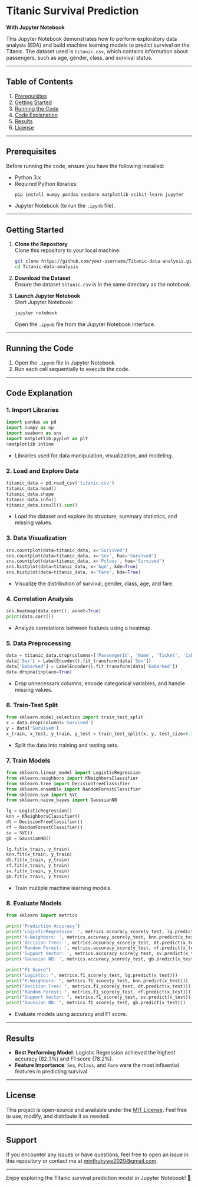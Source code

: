 # Titanic Survival Prediction  
**With Jupyter Notebook**

This Jupyter Notebook demonstrates how to perform exploratory data analysis (EDA) and build machine learning models to predict survival on the Titanic. The dataset used is `titanic.csv`, which contains information about passengers, such as age, gender, class, and survival status.

---

## **Table of Contents**
1. [Prerequisites](#prerequisites)
2. [Getting Started](#getting-started)
3. [Running the Code](#running-the-code)
4. [Code Explanation](#code-explanation)
5. [Results](#results)
6. [License](#license)

---

## **Prerequisites**
Before running the code, ensure you have the following installed:
- Python 3.x
- Required Python libraries:
  ```bash
  pip install numpy pandas seaborn matplotlib scikit-learn jupyter
  ```
- Jupyter Notebook (to run the `.ipynb` file).

---

## **Getting Started**
1. **Clone the Repository**  
   Clone this repository to your local machine:
   ```bash
   git clone https://github.com/your-username/Titanic-data-analysis.git
   cd Titanic-data-analysis
   ```

2. **Download the Dataset**  
   Ensure the dataset `titanic.csv` is in the same directory as the notebook.

3. **Launch Jupyter Notebook**  
   Start Jupyter Notebook:
   ```bash
   jupyter notebook
   ```
   Open the `.ipynb` file from the Jupyter Notebook interface.

---

## **Running the Code**
1. Open the `.ipynb` file in Jupyter Notebook.
2. Run each cell sequentially to execute the code.

---

## **Code Explanation**
### **1. Import Libraries**
```python
import pandas as pd
import numpy as np
import seaborn as sns
import matplotlib.pyplot as plt
%matplotlib inline
```
- Libraries used for data manipulation, visualization, and modeling.

### **2. Load and Explore Data**
```python
titanic_data = pd.read_csv('titanic.csv')
titanic_data.head()
titanic_data.shape
titanic_data.info()
titanic_data.isnull().sum()
```
- Load the dataset and explore its structure, summary statistics, and missing values.

### **3. Data Visualization**
```python
sns.countplot(data=titanic_data, x='Survived')
sns.countplot(data=titanic_data, x='Sex', hue='Survived')
sns.countplot(data=titanic_data, x='Pclass', hue='Survived')
sns.histplot(data=titanic_data, x='Age', kde=True)
sns.histplot(data=titanic_data, x='Fare', kde=True)
```
- Visualize the distribution of survival, gender, class, age, and fare.

### **4. Correlation Analysis**
```python
sns.heatmap(data.corr(), annot=True)
print(data.corr())
```
- Analyze correlations between features using a heatmap.

### **5. Data Preprocessing**
```python
data = titanic_data.drop(columns=['PassengerId', 'Name', 'Ticket', 'Cabin'])
data['Sex'] = LabelEncoder().fit_transform(data['Sex'])
data['Embarked'] = LabelEncoder().fit_transform(data['Embarked'])
data.dropna(inplace=True)
```
- Drop unnecessary columns, encode categorical variables, and handle missing values.

### **6. Train-Test Split**
```python
from sklearn.model_selection import train_test_split
x = data.drop(columns='Survived')
y = data['Survived']
x_train, x_test, y_train, y_test = train_test_split(x, y, test_size=0.3, random_state=0)
```
- Split the data into training and testing sets.

### **7. Train Models**
```python
from sklearn.linear_model import LogisticRegression
from sklearn.neighbors import KNeighborsClassifier
from sklearn.tree import DecisionTreeClassifier
from sklearn.ensemble import RandomForestClassifier
from sklearn.svm import SVC
from sklearn.naive_bayes import GaussianNB

lg = LogisticRegression()
knn = KNeighborsClassifier()
dt = DecisionTreeClassifier()
rf = RandomForestClassifier()
sv = SVC()
gb = GaussianNB()

lg.fit(x_train, y_train)
knn.fit(x_train, y_train)
dt.fit(x_train, y_train)
rf.fit(x_train, y_train)
sv.fit(x_train, y_train)
gb.fit(x_train, y_train)
```
- Train multiple machine learning models.

### **8. Evaluate Models**
```python
from sklearn import metrics

print('Prediction Accuracy')
print('LogisticRegression: ', metrics.accuracy_score(y_test, lg.predict(x_test)))
print('K-Neighbors: ', metrics.accuracy_score(y_test, knn.predict(x_test)))
print('Decision Tree: ', metrics.accuracy_score(y_test, dt.predict(x_test)))
print('Random Forest: ', metrics.accuracy_score(y_test, rf.predict(x_test)))
print('Support Vector: ', metrics.accuracy_score(y_test, sv.predict(x_test)))
print('Gaussian NB: ', metrics.accuracy_score(y_test, gb.predict(x_test)))

print("F1 Score")
print("Logistic: ", metrics.f1_score(y_test, lg.predict(x_test)))
print("K-Neighbors: ", metrics.f1_score(y_test, knn.predict(x_test)))
print("Decision Tree: ", metrics.f1_score(y_test, dt.predict(x_test)))
print("Random Forest: ", metrics.f1_score(y_test, rf.predict(x_test)))
print("Support Vector: ", metrics.f1_score(y_test, sv.predict(x_test)))
print("Gaussian NB: ", metrics.f1_score(y_test, gb.predict(x_test)))
```
- Evaluate models using accuracy and F1 score.

---

## **Results**
- **Best Performing Model**: Logistic Regression achieved the highest accuracy (82.3%) and F1 score (78.2%).
- **Feature Importance**: `Sex`, `Pclass`, and `Fare` were the most influential features in predicting survival.

---

## **License**
This project is open-source and available under the [MIT License](LICENSE). Feel free to use, modify, and distribute it as needed.

---

## **Support**
If you encounter any issues or have questions, feel free to open an issue in this repository or contact me at [minthukywe2020@gmail.com](mailto:minthukywe2020@gmail.com).

---

Enjoy exploring the Titanic survival prediction model in Jupyter Notebook! 🚀

